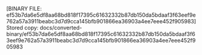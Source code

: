 [BINARY FILE: ef53b7da6e5df8aa68bd818f17395c61632332b87db150da5bdaaf3f63eef9e762a57a3911beabc3d7d9cca145bfb901866ea36903a4ee7eee452f905983]
Stored copy: docs/converted-binary/ef53b7da6e5df8aa68bd818f17395c61632332b87db150da5bdaaf3f63eef9e762a57a3911beabc3d7d9cca145bfb901866ea36903a4ee7eee452f905983
